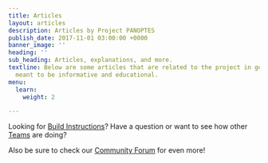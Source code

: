 ```yaml
---
title: Articles
layout: articles
description: Articles by Project PANOPTES
publish_date: 2017-11-01 03:00:00 +0000
banner_image: ''
heading: ''
sub_heading: Articles, explanations, and more.
textline: Below are some articles that are related to the project in general and are
  meant to be informative and educational.
menu:
  learn:
    weight: 2

---
```

Looking for [Build Instructions](/instructions)? Have a question or want to see how other [Teams](/teams) are doing? 

Also be sure to check our  [Community Forum](https://forum.projectpanoptes.org) for even more!